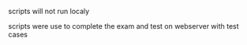scripts will not run localy

scripts were use to complete the exam and test on webserver with test cases
